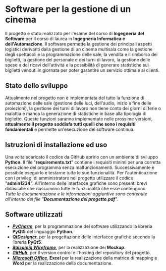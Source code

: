 # Software per la gestione di un cinema
Il progetto è stato realizzato per l'esame del corso di **Ingegneria del Software** per il corso di laurea in **Ingegneria Informatica e dell'Automazione**. 
Il software permette la gestione dei principali aspetti logistici derivanti dalla gestione di un cinema multisala come la gestione degli spettacoli e la programmazione delle sale, la vendita e il rimborso dei biglietti, la gestione del personale e dei turni di lavoro, la gestione delle spese e dei ricavi dell'attività e la possibilità di generare statistiche sui biglietti venduti in giornata per poter garantire un servizio ottimale ai clienti.
## Stato dello sviluppo
Attualmente nel progetto non è implementata del tutto la funzione di automazione delle sale (gestione delle luci, dell'audio, inizio e fine delle proiezioni),  la gestione dei turni di lavoro non tiene conto dei giorni di ferie o malattia e manca la generazione di statistiche in base alla tipologia di biglietto. Queste funzioni saranno implementate nelle prossime versioni, **attualmente il progetto soddisfa tutti quelli che sono i requisiti fondamentali** e permette un'esecuzione del software continua.
## Istruzioni di installazione ed uso
Una volta scaricato il codice da GitHub aprirlo con un ambiente di sviluppo **Python**. Il file "**requirements.txt**" contiene i requisiti minimi per una corretta esecuzione del programma senza malfunzionamenti. Successivamente è possibile eseguirlo e testarne tutte le sue funzionalità. Per l'autenticazione con i privilegi di amministratore nel progetto utilizzare il codice "**admin1234**". All'interno delle interfacce grafiche sono presenti brevi didascalie che riassumono tutte le funzionalità che esse contengono.<br>
*Tutta la documentazione e le informazioni aggiuntive sono contenute all'interno del file "**Documentazione del progetto.pdf**".*
## Software utilizzati

 - [***PyCharm***](https://www.jetbrains.com/pycharm/download/#section=windows), per la programmazione del software utilizzando la libreria **PyQt5** del linguaggio **Python**.
 - [***QtDesigner***](https://www.qt.io/download), per la progettazione delle interfacce grafiche secondo la libreria **PyQt5**.
 - [***Balsamiq Wireframe***](https://balsamiq.com/wireframes/desktop/), per la realizzazione dei **Mockup**.
 - [***GitHub***](https://github.com/), per il version control e l'hosting del repository del progetto.
 - [***Microsoft Office***](https://www.microsoft.com/it-it/microsoft-365/free-office-online-for-the-web), **Excel** per la realizzazione della matrice di mapping e **Word** per la realizzazione della documentazione.
